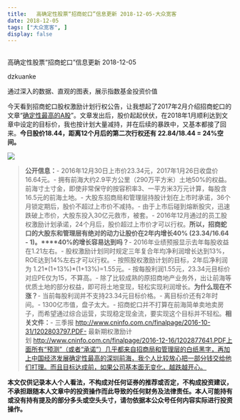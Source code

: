 ```yaml
---
title:   高确定性股票“招商蛇口”信息更新 2018-12-05-大众宽客
date: 2018-12-05
tags: ["大众宽客", ]
display: false
---
```



## 



高确定性股票“招商蛇口”信息更新 2018-12-05




dzkuanke




通过深入的数据、直观的图表，展示指数基金投资价值


今天看到招商蛇口股权激励计划行权公告，让我想起了2017年2月介绍招商蛇口的文章“[确定性最高的A股](http://mp.weixin.qq.com/s?__biz=MzAwMTc1MDcwNw==&amp;mid=2648271942&amp;idx=1&amp;sn=a1e88955f8d7f0d083884c1d6d6bd806&amp;chksm=82f92f9ab58ea68c2a59fb9369fd8bdd6064ecfda6d5dd9a29d99c723bad73583fac93a438b6&amp;scene=21#wechat_redirect)”。文章发出后，股价起起伏伏，在2018年1月顺利达到文章中设定的目标价，我也按计划大量减持，并在后续的暴跌中，又基本都接了回来。**今日股价18.44，距离12个月后的第二次行权还有 22.84/18.44 = 24%空间。**



<img class="" data-copyright="0" data-ratio="0.3215311004784689" data-s="300,640" src="https://mmbiz.qpic.cn/mmbiz_jpg/PKw3FQPmhIjGa9ZbQZ9pbuV4zVicQZezmYicWZcaricBHZDxoaXq9IMCclX6VuuEZdr54Rt1eT8pklWlu1CZKLNOw/640?wx_fmt=jpeg" data-type="jpeg" data-w="1045" style=""/>



> **公开信息：**- 2016年12月30日上市价23.34元，2017年1月26日收盘价16.64元。- 拥有前海大约2.9平方公里（290万平方米）土地50%的权益。前海寸土寸金，即使非常保守的按容积率3、一平方米3万元计算，每股含16.5元的前海土地。- 大股东招商局和管理层持股计划在上市时承诺，36个月锁定期后，股价不超过上市价不减持。- 由于上市后碰到熔断股灾，迅速跌破上市价，大股东投入30亿元救市，被套。- 2016年12月通过的员工股权激励计划承诺，24个月后，股价超过上市价才可以行权。**所以，招商蛇口的大股东和管理层有绝对的动力让股价在2年内增长40% (23.34/16.64 - 1)。****40%的增长容易达到吗？**- 2016年业绩预报显示去年每股收益在1.21左右。- 股权激励计划同时规定三年复合年均净利润增长达到13%，ROE达到14%左右才可以行权。- 按照股权激励计划的目标，2年后净利润为 1.21*(1+13%)*(1+13%)=1.55元。- 按每股利润1.55元，23.34元目标价对应PE仅为15，不算高。- 除了比较成熟的原招商地产业务外，出让前海等优质土地的部分权益，即可将土地变现，轻松实现利润增长。**为什么现在不涨？**- 当前每股利润并不支持23.34元目标价格。- 离目标价还有2年时间。- 1300亿市值，盘子太大。- 招商蛇口并不打算在前海简单卖地卖房子，而希望通过综合运营，实现稳定现金流，要实现这个目标并不轻松。**相关文件：**- 三季报&nbsp;http://www.cninfo.com.cn/finalpage/2016-10-31/1202803797.PDF- 最新期权激励计划&nbsp;http://www.cninfo.com.cn/finalpage/2016-12-16/1202877641.PDF上面所有“预测”（或者“承诺”）几乎都来自招商局和管理层的白纸黑字，再加上中国经济发展确定性最高的深圳前海，我个人比较放心把一部分钱交给他们打理。而且目标达成前，如果公司基本面无变化，越跌越开心。



**本文仅供记录本人个人看法，不构成对任何证券的推荐或否定，不构成投资建议，不承担跟随本人文章中的投资操作而此导致的任何财务及法律责任。本人可能持有或没有持有提及的部分多头或空头头寸，请勿依据本公众号任何内容实际进行投资操作。**